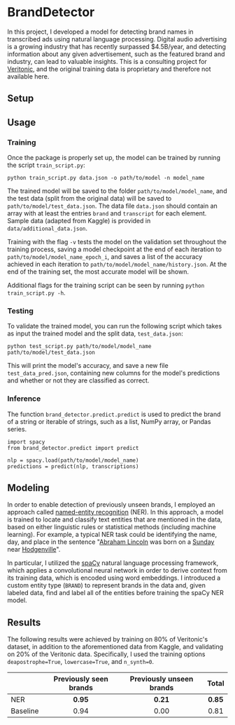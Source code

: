 # BrandDetector
In this project, I developed a model for detecting brand names in transcribed ads using natural language processing. Digital audio advertising is a growing industry that has recently surpassed $4.5B/year, and detecting information about any given advertisement, such as the featured brand and industry, can lead to valuable insights. This is a consulting project for [Veritonic](https://www.veritonic.com), and the original training data is proprietary and therefore not available here.

## Setup



## Usage

### Training
Once the package is properly set up, the model can be trained by running the script `train_script.py`:
```
python train_script.py data.json -o path/to/model -n model_name
```
The trained model will be saved to the folder `path/to/model/model_name`, and the test data (split from the original data) will be saved to `path/to/model/test_data.json`. The data file `data.json` should contain an array with at least the entries `brand` and `transcript` for each element. Sample data (adapted from Kaggle) is provided in `data/additional_data.json`.

Training with the flag `-v` tests the model on the validation set throughout the training process, saving a model checkpoint at the end of each iteration to `path/to/model/model_name_epoch_i`, and saves a list of the accuracy achieved in each iteration to `path/to/model/model_name/history.json`. At the end of the training set, the most accurate model will be shown.

Additional flags for the training script can be seen by running `python train_script.py -h`.

### Testing
To validate the trained model, you can run the following script which takes as input the trained model and the split data, `test_data.json`:
```
python test_script.py path/to/model/model_name path/to/model/test_data.json
```
This will print the model's accuracy, and save a new file `test_data_pred.json`, containing new columns for the model's predictions and whether or not they are classified as correct.

### Inference
The function `brand_detector.predict.predict` is used to predict the brand of a string or iterable of strings, such as a list, NumPy array, or Pandas series.

```
import spacy
from brand_detector.predict import predict

nlp = spacy.load(path/to/model/model_name)
predictions = predict(nlp, transcriptions)
```

## Modeling
In order to enable detection of previously unseen brands, I employed an approach called [named-entity recognition](https://en.wikipedia.org/wiki/Named-entity_recognition) (NER). In this approach, a model is trained to locate and classify text entities that are mentioned in the data, based on either linguistic rules or statistical methods (including machine learning). For example, a typical NER task could be identifying the name, day, and place in the sentence "<ins>Abraham Lincoln</ins> was born on a <ins>Sunday</ins> near <ins>Hodgenville</ins>".

In particular, I utilized the [spaCy](https://spacy.io/) natural language processing framework, which applies a convolutional neural network in order to derive context from its training data, which is encoded using word embeddings. I introduced a custom entity type (`BRAND`) to represent brands in the data and, given labeled data, find and label all of the entities before training the spaCy NER model.

## Results

The following results were achieved by training on 80% of Veritonic's dataset, in addition to the aforementioned data from Kaggle, and validating on 20% of the Veritonic data. Specifically, I used the training options `deapostrophe=True`, `lowercase=True`, and `n_synth=0`.

|          | Previously seen brands | Previously unseen brands | Total    |
| :------- | :--------------------: | :----------------------: | :------: |
| NER      |         **0.95**       |     **0.21**             | **0.85** |
| Baseline |         0.94           |        0.00              |  0.81    |